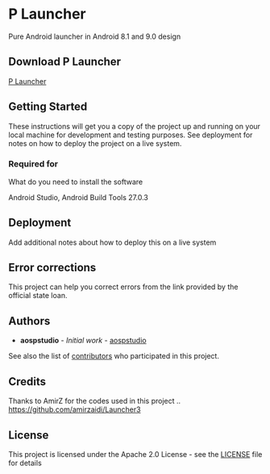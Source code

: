 # P Launcher

Pure Android launcher in Android 8.1 and 9.0 design


## Download P Launcher
[P Launcher](https://play.google.com/store/apps/details?id=org.aospstudio.launcher3)



## Getting Started

These instructions will get you a copy of the project up and running on your local machine for development and testing purposes. See deployment for notes on how to deploy the project on a live system.

### Required for

What do you need to install the software

Android Studio,
Android Build Tools 27.0.3

## Deployment

Add additional notes about how to deploy this on a live system

## Error corrections

This project can help you correct errors from the link provided by the official state loan.

## Authors

* **aospstudio** - *Initial work* - [aospstudio](https://github.com/aospstudio)

See also the list of [contributors](https://github.com/aospstudio/P_Launcher/graphs/contributors) who participated in this project.

## Credits
Thanks to AmirZ for the codes used in this project ..
https://github.com/amirzaidi/Launcher3

## License

This project is licensed under the Apache 2.0 License - see the [LICENSE](LICENSE) file for details

